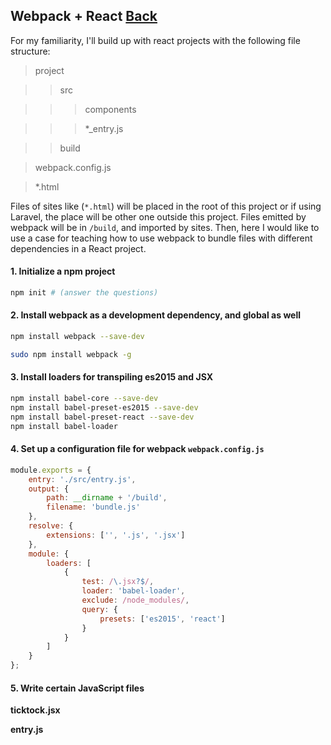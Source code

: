 ## Webpack + React [Back](./../webpack.md)

For my familiarity, I'll build up with react projects with the following file structure:

> project

>> src

>>> components

>>> *_entry.js

>> build

> webpack.config.js

> *.html

Files of sites like (`*.html`) will be placed in the root of this project or if using Laravel, the place will be other one outside this project. Files emitted by webpack will be in `/build`, and imported by sites. Then, here I would like to use a case for teaching how to use webpack to bundle  files with different dependencies in a React project.

#### 1. Initialize a npm project

```bash
npm init # (answer the questions)
```

#### 2. Install webpack as a development dependency, and global as well

```bash
npm install webpack --save-dev
```

```bash
sudo npm install webpack -g
```

#### 3. Install loaders for transpiling es2015 and JSX

```bash
npm install babel-core --save-dev
npm install babel-preset-es2015 --save-dev
npm install babel-preset-react --save-dev
npm install babel-loader
```

#### 4. Set up a configuration file for webpack `webpack.config.js`

```js
module.exports = {
	entry: './src/entry.js',
	output: {
		path: __dirname + '/build',
		filename: 'bundle.js'
	},
	resolve: {
		extensions: ['', '.js', '.jsx']
	},
	module: {
		loaders: [
			{
				test: /\.jsx?$/,
				loader: 'babel-loader',
				exclude: /node_modules/,
				query: {
					presets: ['es2015', 'react']
				}
			}
		]
	}
};

```

#### 5. Write certain JavaScript files

**ticktock.jsx**

**entry.js**



